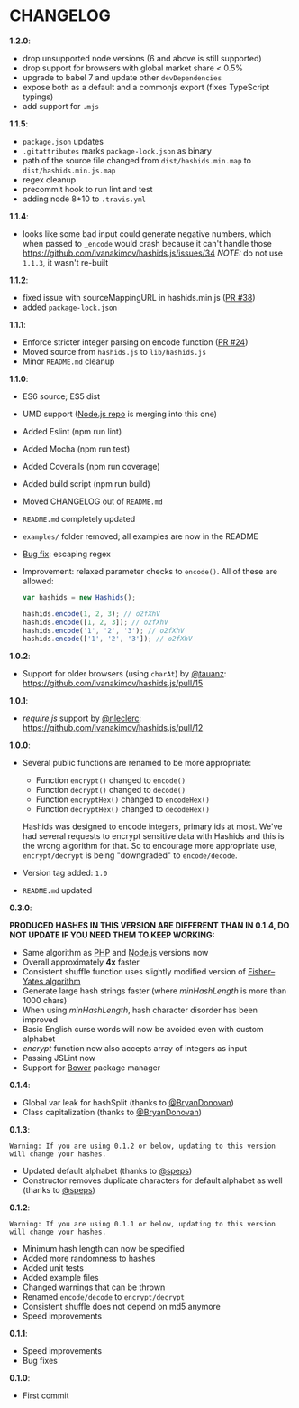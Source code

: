 
# CHANGELOG

**1.2.0**:

- drop unsupported node versions (6 and above is still supported)
- drop support for browsers with global market share < 0.5%
- upgrade to babel 7 and update other `devDependencies`
- expose both as a default and a commonjs export (fixes TypeScript typings)
- add support for `.mjs`

**1.1.5**:

- `package.json` updates
- `.gitattributes` marks `package-lock.json` as binary
- path of the source file changed from `dist/hashids.min.map` to `dist/hashids.min.js.map`
- regex cleanup
- precommit hook to run lint and test
- adding node 8+10 to `.travis.yml`

**1.1.4**:

- looks like some bad input could generate negative numbers, which when passed to `_encode` would crash because it can't handle those <https://github.com/ivanakimov/hashids.js/issues/34>
*NOTE:* do not use `1.1.3`, it wasn't re-built

**1.1.2**:

- fixed issue with sourceMappingURL in hashids.min.js ([PR #38](https://github.com/ivanakimov/hashids.js/pull/38))
- added `package-lock.json`

**1.1.1**:

- Enforce stricter integer parsing on encode function ([PR #24](https://github.com/ivanakimov/hashids.js/pull/24))
- Moved source from `hashids.js` to `lib/hashids.js`
- Minor `README.md` cleanup

**1.1.0**:

- ES6 source; ES5 dist
- UMD support ([Node.js repo](https://github.com/ivanakimov/hashids.node.js) is merging into this one)
- Added Eslint (npm run lint)
- Added Mocha (npm run test)
- Added Coveralls (npm run coverage)
- Added build script (npm run build)
- Moved CHANGELOG out of `README.md`
- `README.md` completely updated
- `examples/` folder removed; all examples are now in the README
- [Bug fix](https://github.com/ivanakimov/hashids.node.js/issues/26): escaping regex
- Improvement: relaxed parameter checks to `encode()`. All of these are allowed:

	```javascript
	var hashids = new Hashids();

	hashids.encode(1, 2, 3); // o2fXhV
	hashids.encode([1, 2, 3]); // o2fXhV
	hashids.encode('1', '2', '3'); // o2fXhV
	hashids.encode(['1', '2', '3']); // o2fXhV
	```

**1.0.2**:

- Support for older browsers (using `charAt`) by [@tauanz](https://github.com/tauanz): <https://github.com/ivanakimov/hashids.js/pull/15>

**1.0.1**:

- *require.js* support by [@nleclerc](https://github.com/nleclerc): <https://github.com/ivanakimov/hashids.js/pull/12>

**1.0.0**:

- Several public functions are renamed to be more appropriate:
	- Function `encrypt()` changed to `encode()`
	- Function `decrypt()` changed to `decode()`
	- Function `encryptHex()` changed to `encodeHex()`
	- Function `decryptHex()` changed to `decodeHex()`

	Hashids was designed to encode integers, primary ids at most. We've had several requests to encrypt sensitive data with Hashids and this is the wrong algorithm for that. So to encourage more appropriate use, `encrypt/decrypt` is being "downgraded" to `encode/decode`.

- Version tag added: `1.0`
- `README.md` updated

**0.3.0**:

**PRODUCED HASHES IN THIS VERSION ARE DIFFERENT THAN IN 0.1.4, DO NOT UPDATE IF YOU NEED THEM TO KEEP WORKING:**

- Same algorithm as [PHP](https://github.com/ivanakimov/hashids.php) and [Node.js](https://github.com/ivanakimov/hashids.node.js) versions now
- Overall approximately **4x** faster
- Consistent shuffle function uses slightly modified version of [Fisher–Yates algorithm](http://en.wikipedia.org/wiki/Fisher%E2%80%93Yates_shuffle#The_modern_algorithm)
- Generate large hash strings faster (where _minHashLength_ is more than 1000 chars)
- When using _minHashLength_, hash character disorder has been improved
- Basic English curse words will now be avoided even with custom alphabet
- _encrypt_ function now also accepts array of integers as input
- Passing JSLint now
- Support for [Bower](http://bower.io/) package manager

**0.1.4**:

- Global var leak for hashSplit (thanks to [@BryanDonovan](https://github.com/BryanDonovan))
- Class capitalization (thanks to [@BryanDonovan](https://github.com/BryanDonovan))

**0.1.3**:

	Warning: If you are using 0.1.2 or below, updating to this version will change your hashes.

- Updated default alphabet (thanks to [@speps](https://github.com/speps))
- Constructor removes duplicate characters for default alphabet as well (thanks to [@speps](https://github.com/speps))

**0.1.2**:

	Warning: If you are using 0.1.1 or below, updating to this version will change your hashes.

- Minimum hash length can now be specified
- Added more randomness to hashes
- Added unit tests
- Added example files
- Changed warnings that can be thrown
- Renamed `encode/decode` to `encrypt/decrypt`
- Consistent shuffle does not depend on md5 anymore
- Speed improvements

**0.1.1**:

- Speed improvements
- Bug fixes

**0.1.0**:

- First commit

